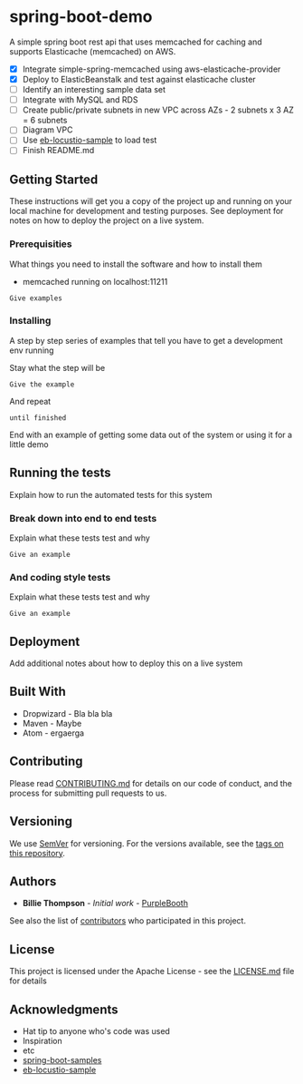 # spring-boot-demo

A simple spring boot rest api that uses memcached for caching and supports Elasticache (memcached) on AWS.

- [x] Integrate simple-spring-memcached using aws-elasticache-provider
- [x] Deploy to ElasticBeanstalk and test against elasticache cluster 
- [ ] Identify an interesting sample data set
- [ ] Integrate with MySQL and RDS
- [ ] Create public/private subnets in new VPC across AZs - 2 subnets x 3 AZ = 6 subnets
- [ ] Diagram VPC
- [ ] Use [eb-locustio-sample](https://github.com/awslabs/eb-locustio-sample) to load test
- [ ] Finish README.md

## Getting Started

These instructions will get you a copy of the project up and running on your local machine for development and testing purposes. See deployment for notes on how to deploy the project on a live system.

### Prerequisities

What things you need to install the software and how to install them

* memcached running on localhost:11211

```
Give examples
```

### Installing

A step by step series of examples that tell you have to get a development env running

Stay what the step will be

```
Give the example
```

And repeat

```
until finished
```

End with an example of getting some data out of the system or using it for a little demo

## Running the tests

Explain how to run the automated tests for this system

### Break down into end to end tests

Explain what these tests test and why

```
Give an example
```

### And coding style tests

Explain what these tests test and why

```
Give an example
```

## Deployment

Add additional notes about how to deploy this on a live system

## Built With

* Dropwizard - Bla bla bla
* Maven - Maybe
* Atom - ergaerga

## Contributing

Please read [CONTRIBUTING.md](CONTRIBUTING.md) for details on our code of conduct, and the process for submitting pull requests to us.

## Versioning

We use [SemVer](http://semver.org/) for versioning. For the versions available, see the [tags on this repository](https://github.com/your/project/tags). 

## Authors

* **Billie Thompson** - *Initial work* - [PurpleBooth](https://github.com/PurpleBooth)

See also the list of [contributors](https://github.com/your/project/contributors) who participated in this project.

## License

This project is licensed under the Apache License - see the [LICENSE.md](LICENSE.md) file for details

## Acknowledgments

* Hat tip to anyone who's code was used
* Inspiration
* etc
* [spring-boot-samples](https://github.com/spring-projects/spring-boot/tree/master/spring-boot-samples)
* [eb-locustio-sample](https://github.com/awslabs/eb-locustio-sample)